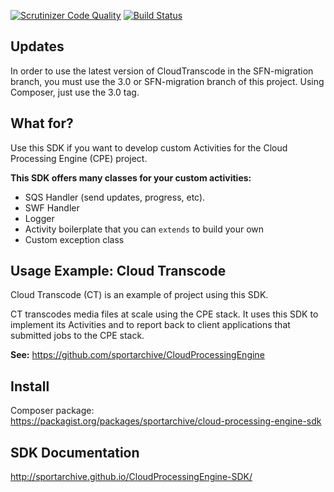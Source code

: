 [![Scrutinizer Code Quality](https://scrutinizer-ci.com/g/sportarchive/CloudProcessingEngine-SDK/badges/quality-score.png?b=master)](https://scrutinizer-ci.com/g/sportarchive/CloudProcessingEngine-SDK/?branch=master) [![Build Status](https://travis-ci.org/sportarchive/CloudProcessingEngine-SDK.svg?branch=master)](https://travis-ci.org/sportarchive/CloudProcessingEngine-SDK)

## Updates

In order to use the latest version of CloudTranscode in the SFN-migration branch, you must use the 3.0 or SFN-migration branch of this project. Using Composer, just use the 3.0 tag.

## What for?

Use this SDK if you want to develop custom Activities for the Cloud Processing Engine (CPE) project.

**This SDK offers many classes for your custom activities:**
   - SQS Handler (send updates, progress, etc).
   - SWF Handler
   - Logger
   - Activity boilerplate that you can `extends` to build your own
   - Custom exception class

## Usage Example: Cloud Transcode

Cloud Transcode (CT) is an example of project using this SDK.

CT transcodes media files at scale using the CPE stack. It uses this SDK to implement its Activities and to report back to client applications that submitted jobs to the CPE stack.

**See:** https://github.com/sportarchive/CloudProcessingEngine

## Install

Composer package:<br>
https://packagist.org/packages/sportarchive/cloud-processing-engine-sdk

## SDK Documentation

http://sportarchive.github.io/CloudProcessingEngine-SDK/
